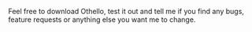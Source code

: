 Feel free to download Othello, test it out and tell me if you find any bugs, feature requests or anything else you want me to change.
